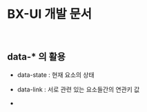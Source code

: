 # BX-UI 개발 문서

<br>

## data-* 의 활용

* data-state : 현재 요소의 상태

* data-link : 서로 관련 있는 요소들간의 연관키 값

* 
